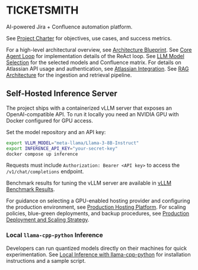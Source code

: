 # TICKETSMITH

AI-powered Jira + Confluence automation platform.

See [Project Charter](PROJECT_CHARTER.md) for objectives, use cases, and success metrics.

For a high-level architectural overview, see [Architecture Blueprint](docs/ARCHITECTURE_BLUEPRINT.md).
See [Core Agent Loop](docs/CORE_AGENT_LOOP.md) for implementation details of the ReAct loop.
See [LLM Model Selection](docs/LLM_MODEL_SELECTION.md) for the selected models and Confluence matrix.
For details on Atlassian API usage and authentication, see [Atlassian Integration](docs/ATLASSIAN_INTEGRATION.md).
See [RAG Architecture](docs/RAG_ARCHITECTURE.md) for the ingestion and retrieval pipeline.

## Self-Hosted Inference Server

The project ships with a containerized vLLM server that exposes an
OpenAI-compatible API. To run it locally you need an NVIDIA GPU with
Docker configured for GPU access.

Set the model repository and an API key:

```bash
export VLLM_MODEL="meta-llama/Llama-3-8B-Instruct"
export INFERENCE_API_KEY="your-secret-key"
docker compose up inference
```

Requests must include `Authorization: Bearer <API key>` to access the
`/v1/chat/completions` endpoint.

Benchmark results for tuning the vLLM server are available in
[vLLM Benchmark Results](docs/VLLM_BENCHMARKS.md).

For guidance on selecting a GPU-enabled hosting provider and configuring the
production environment, see
[Production Hosting Platform](docs/PRODUCTION_HOSTING.md).
For scaling policies, blue-green deployments, and backup procedures, see
[Production Deployment and Scaling Strategy](docs/PRODUCTION_DEPLOYMENT.md).

### Local `llama-cpp-python` Inference

Developers can run quantized models directly on their machines for quick
experimentation. See [Local Inference with llama-cpp-python](docs/LOCAL_INFERENCE.md)
for installation instructions and a sample script.
